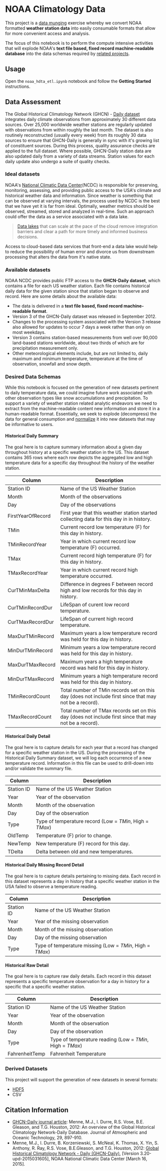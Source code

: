 # NOAA Climatology Data

This project is a [data munging](http://en.wikipedia.org/wiki/Data_wrangling) exercise whereby we convert NOAA formatted **weather station data** into easily consumable formats that allow for more convenient access and analysis. 

The focus of this notebook is to perform the compute intensive activities that will explode NOAA's **text file based, fixed record machine-readable database** into the data schemas required by [related projects](https://github.com/ibm-et/jupyter-samples/tree/master/noaa).

## Usage
Open the ```noaa_hdta_etl.ipynb``` notebook and follow the **Getting Started** instructions.

## Data Assessment

The Global Historical Climatology Network (GHCN) - [Daily dataset](http://gis.ncdc.noaa.gov/all-records/catalog/search/resource/details.page?id=gov.noaa.ncdc:C00861) integrates daily climate observations from approximately 30 different data sources. Over 25,000 worldwide weather stations are regularly updated with observations from within roughly the last month. The dataset is also routinely reconstructed (usually every week) from its roughly 30 data sources to ensure that GHCN-Daily is generally in sync with it's growing list of constituent sources. During this process, quality assurance checks are applied to the full dataset. Where possible, GHCN-Daily station data are also updated daily from a variety of data streams. Station values for each daily update also undergo a suite of quality checks.

### Ideal datasets 

NOAA's [National Climatic Data Center](http://www.ncdc.noaa.gov/about-ncdc)(NCDC) is responsible for preserving, monitoring, assessing, and providing public access to the USA's climate and historical weather data and information. Since weather is something that can be observed at varying intervals, the process used by NCDC is the best that we have yet it is far from ideal. Optimally, weather metrics should be observed, streamed, stored and analyzed in real-time. Such an approach could offer the data as a service associated with a data lake.

> [Data lakes](http://www.pwc.com/us/en/technology-forecast/2014/cloud-computing/features/data-lakes.jhtml) that can scale at the pace of the cloud remove integration barriers and clear a path for more timely and informed business decisions.

Access to cloud-based data services that front-end a data lake would help to reduce the possibility of human error and divorce us from downstream processing that alters the data from it's native state.   

### Available datasets

NOAA NCDC provides public FTP access to the **GHCN-Daily dataset**, which contains a file for each US weather station. Each file contains historical daily data for the given station since that station began to observe and record. Here are some details about the available data:

* The data is delivered in a **text file based, fixed record machine-readable format**. 
* Version 3 of the GHCN-Daily dataset was released in September 2012. 
* Changes to the processing system associated with the Version 3 release also allowed for updates to occur 7 days a week rather than only on most weekdays. 
* Version 3 contains station-based measurements from well over 90,000 land-based stations worldwide, about two thirds of which are for precipitation measurement only. 
* Other meteorological elements include, but are not limited to, daily maximum and minimum temperature, temperature at the time of observation, snowfall and snow depth. 

### Desired Data Schemas
While this notebook is focused on the generation of new datasets pertinent to daily temperature data, we could imagine future work associated with other observation types like snow accumulations and precipitation. To support a variety of weather station related analytic endeavors we need to extract from the machine-readable content new information and store it in a human-readable format. Essentially, we seek to explode (decompress) the data for general consumption and [normalize](http://en.wikipedia.org/wiki/Database_normalization#Normal_forms) it into new datasets that may be informative to users.

#### Historical Daily Summary
The goal here is to capture summary information about a given day throughout history at a specific weather station in the US. This dataset contains 365 rows where each row depicts the aggregated low and high temperature data for a specific day throughout the history of the weather station.  

Column | Description 
--- | --- 
Station ID | Name of the US Weather Station
Month |Month of the observations
Day | Day of the observations
FirstYearOfRecord | First year that this weather station started collecting data for this day in in history.
TMin | Current record low temperature (F) for this day in history.
TMinRecordYear | Year in which current record low temperature (F) occurred.  
TMax | Current record high temperature (F) for this day in history. 
TMaxRecordYear | Year in which current record high temperature occurred. 
CurTMinMaxDelta | Difference in degrees F between  record high and low records for this day in history.
CurTMinRecordDur | LifeSpan of curent low record temperature.
CurTMaxRecordDur | LifeSpan of current high record temperature.
MaxDurTMinRecord | Maximum years a low temperature record was held for this day in history.
MinDurTMinRecord | Minimum years a low temperature record was held for this day in history.
MaxDurTMaxRecord | Maximum years a high temperature record was held for this day in history.
MinDurTMaxRecord | Minimum years a high temperature record was held for this day in history.
TMinRecordCount | Total number of TMin records set on this day (does not include first since that may not be a record).
TMaxRecordCount | Total number of TMax records set on this day (does not include first since that may not be a record).

#### Historical Daily Detail
The goal here is to capture details for each year that a record has changed for a specific weather station in the US. During the processing of the Historical Daily Summary dataset, we will log each occurrence of a new temperature record. Information in this file can be used to drill-down into and/or validate the summary file. 

Column | Description 
--- | --- 
Station ID | Name of the US Weather Station
Year | Year of the observation
Month |Month of the observation
Day | Day of the observation
Type | Type of temperature record (Low = *TMin*, High = *TMax*)
OldTemp | Temperature (F) prior to change.
NewTemp | New temperature (F) record for this day.
TDelta | Delta between old and new temperatures.

#### Historical Daily Missing Record Detail
The goal here is to capture details pertaining to missing data. Each record in this dataset represents a day in history that a specific weather station in the USA failed to observe a temperature reading.

Column | Description 
--- | --- 
Station ID | Name of the US Weather Station
Year | Year of the missing observation
Month |Month of the missing observation
Day | Day of the missing observation
Type | Type of temperature missing (Low = *TMin*, High = *TMax*)

#### Historical Raw Detail

The goal here is to capture raw daily details. Each record in this dataset represents a specific temperature observation for a day in history for a specific that a specific weather station.

Column | Description 
--- | --- 
Station ID | Name of the US Weather Station
Year | Year of the observation
Month |Month of the observation
Day | Day of the observation
Type | Type of temperature reading (Low = *TMin*, High = *TMax*)
FahrenheitTemp | Fahrenheit Temperature

### Derived Datasets

This project will support the generation of new datasets in several formats:

* [HDF5](http://docs.h5py.org/en/latest/)
* CSV

## Citation Information

* [GHCN-Daily journal article](doi:10.1175/JTECH-D-11-00103.1): Menne, M.J., I. Durre, R.S. Vose, B.E. Gleason, and T.G. Houston, 2012:  An overview of the Global Historical Climatology Network-Daily Database.  Journal of Atmospheric and Oceanic Technology, 29, 897-910.
* Menne, M.J., I. Durre, B. Korzeniewski, S. McNeal, K. Thomas, X. Yin, S. Anthony, R. Ray, R.S. Vose, B.E.Gleason, and T.G. Houston, 2012: [Global Historical Climatology Network - Daily (GHCN-Daily)](http://doi.org/10.7289/V5D21VHZ), [Version 3.20-upd-2015031605], NOAA National Climatic Data Center [March 16, 2015].

